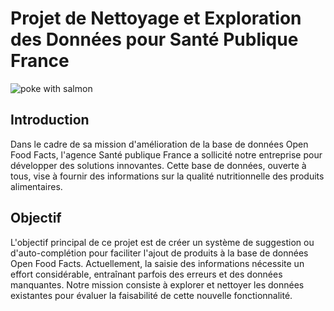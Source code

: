<h1>Projet de Nettoyage et Exploration des Données pour Santé Publique France </h1>

<div class='image'>
<img src='https://images.unsplash.com/photo-1555243896-c709bfa0b564?q=80&w=2670&auto=format&fit=crop&ixlib=rb-4.0.3&ixid=M3wxMjA3fDB8MHxwaG90by1wYWdlfHx8fGVufDB8fHx8fA%3D%3D', alt='poke with salmon'>
</div>  

<h2>Introduction</h2>

<p>
  Dans le cadre de sa mission d'amélioration de la base de données Open Food Facts, l'agence Santé publique France a sollicité notre entreprise pour développer des solutions innovantes. Cette base de données, ouverte à tous, vise à fournir des informations sur la qualité nutritionnelle des produits alimentaires.
</p>

<h2>
  Objectif
</h2>
<p>
  L'objectif principal de ce projet est de créer un système de suggestion ou d'auto-complétion pour faciliter l'ajout de produits à la base de données Open Food Facts. Actuellement, la saisie des informations nécessite un effort considérable, entraînant parfois des erreurs et des données manquantes. Notre mission consiste à explorer et nettoyer les données existantes pour évaluer la faisabilité de cette nouvelle fonctionnalité.
</p>
